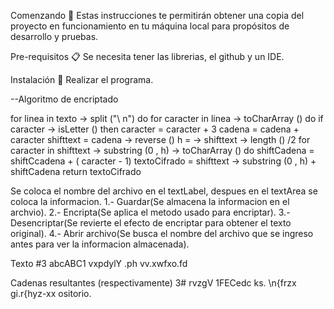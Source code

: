 Comenzando 🚀
Estas instrucciones te permitirán obtener una copia del proyecto en funcionamiento en tu máquina local para propósitos de desarrollo y pruebas.

Pre-requisitos 📋
Se necesita tener las librerias, el github y un IDE.


Instalación 🔧
Realizar el programa.

--Algoritmo de encriptado

for linea in texto -> split ("\ n") do
for caracter in linea -> toCharArray () do
if caracter -> isLetter () then
caracter = caracter + 3
cadena = cadena + caracter
shifttext = cadena -> reverse ()
h = -> shifttext -> length () /2
for caracter in shifttext -> substring (0 , h) ->
toCharArray () do
shiftCadena = shiftCcadena + ( caracter - 1)
textoCifrado = shifttext -> substring (0 , h) +
shiftCadena
return textoCifrado

Se coloca el nombre del archivo en el textLabel, despues en el textArea se coloca la informacion.
1.- Guardar(Se almacena la informacion en el archvio).
2.- Encripta(Se aplica el metodo usado para encriptar).
3.- Desencriptar(Se revierte el efecto de encriptar para obtener el texto original).
4.- Abrir archivo(Se busca el nombre del archivo que se ingreso antes para ver la informacion almacenada).

Texto #3
abcABC1
vxpdylY .ph
vv.xwfxo.fd
	
Cadenas resultantes (respectivamente)
3# rvzgV
1FECedc
ks. \n{frzx
gi.r{hyz-xx
ositorio.



